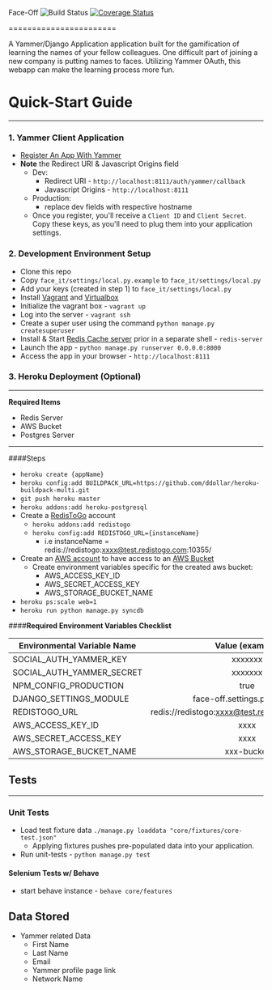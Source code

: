 Face-Off ![Build Status](https://travis-ci.org/kave/Face-Off.svg?branch=master) [![Coverage Status](https://coveralls.io/repos/excellaco/face_it/badge.svg)](https://coveralls.io/r/excellaco/face_it)

=======================

A Yammer/Django Application application built for the gamification of learning the names of your fellow colleagues.
One difficult part of joining a new company is putting names to faces. Utilizing Yammer OAuth, this webapp can make the learning process more fun.

# Quick-Start Guide
-----
### 1. Yammer Client Application
* [Register An App With Yammer](https://developer.yammer.com/v1.0/docs/app-registration)
* **Note** the Redirect URI & Javascript Origins field
    * Dev:
        * Redirect URI - `http://localhost:8111/auth/yammer/callback`
        * Javascript Origins - `http://localhost:8111`
    * Production:
        * replace dev fields with respective hostname 
    * Once you register, you'll receive a `Client ID` and `Client Secret`. Copy these keys, as you'll need to plug them into your application settings.


### 2. Development Environment Setup
* Clone this repo
* Copy `face_it/settings/local.py.example` to `face_it/settings/local.py`
* Add your keys (created in step 1) to `face_it/settings/local.py`
* Install [Vagrant](https://www.vagrantup.com/) and [Virtualbox](https://www.virtualbox.org/)
* Initialize the vagrant box - `vagrant up`
* Log into the server - `vagrant ssh`
* Create a super user using the command `python manage.py createsuperuser`
* Install & Start [Redis Cache server](http://redis.io/) prior in a separate shell - `redis-server` 
* Launch the app - `python manage.py runserver 0.0.0.0:8000`
* Access the app in your browser - `http://localhost:8111`

### 3. Heroku Deployment (Optional)
---
**Required Items**
* Redis Server
* AWS Bucket
* Postgres Server

--------------
####Steps
* `heroku create {appName}`
* `heroku config:add BUILDPACK_URL=https://github.com/ddollar/heroku-buildpack-multi.git`
* `git push heroku master`
* `heroku addons:add heroku-postgresql`
* Create a [RedisToGo](https://redistogo.com) account
    * `heroku addons:add redistogo`
    * `heroku config:add REDISTOGO_URL={instanceName}` 
        *  i.e instanceName = redis://redistogo:xxxx@test.redistogo.com:10355/
* Create an [AWS account](http://aws.amazon.com/s3/) to have access to an [AWS Bucket](http://docs.aws.amazon.com/AmazonS3/latest/gsg/CreatingABucket.html)
    * Create environment variables specific for the created aws bucket:
        *  AWS_ACCESS_KEY_ID
        *  AWS_SECRET_ACCESS_KEY
        *  AWS_STORAGE_BUCKET_NAME
* `heroku ps:scale web=1`
* `heroku run python manage.py syncdb`

####**Required Environment Variables Checklist**

|Environmental Variable Name|Value (example)|
|---------------------------|:-------------:|
|SOCIAL_AUTH_YAMMER_KEY|xxxxxxx|
|SOCIAL_AUTH_YAMMER_SECRET|xxxxxxx|
|NPM_CONFIG_PRODUCTION|true|
|DJANGO_SETTINGS_MODULE|face-off.settings.production|
|REDISTOGO_URL|redis://redistogo:xxxx@test.redistogo.com:10355/|
|AWS_ACCESS_KEY_ID|xxxx|
|AWS_SECRET_ACCESS_KEY|xxxx|
|AWS_STORAGE_BUCKET_NAME|xxx-bucket|

## Tests
---
### Unit Tests
* Load test fixture data `./manage.py loaddata "core/fixtures/core-test.json"`
    * Applying fixtures pushes pre-populated data into your application.
* Run unit-tests - `python manage.py test`
 
#### Selenium Tests w/ Behave
* start behave instance - `behave core/features`


## Data Stored
* Yammer related Data
    * First Name
    * Last Name
    * Email
    * Yammer profile page link
    * Network Name
